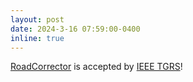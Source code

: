 ```yaml
---
layout: post
date: 2024-3-16 07:59:00-0400
inline: true
---
```


[RoadCorrector](https://ieeexplore.ieee.org/document/10478083) is accepted by [IEEE TGRS](https://ieeexplore.ieee.org/xpl/RecentIssue.jsp?punumber=36)!
